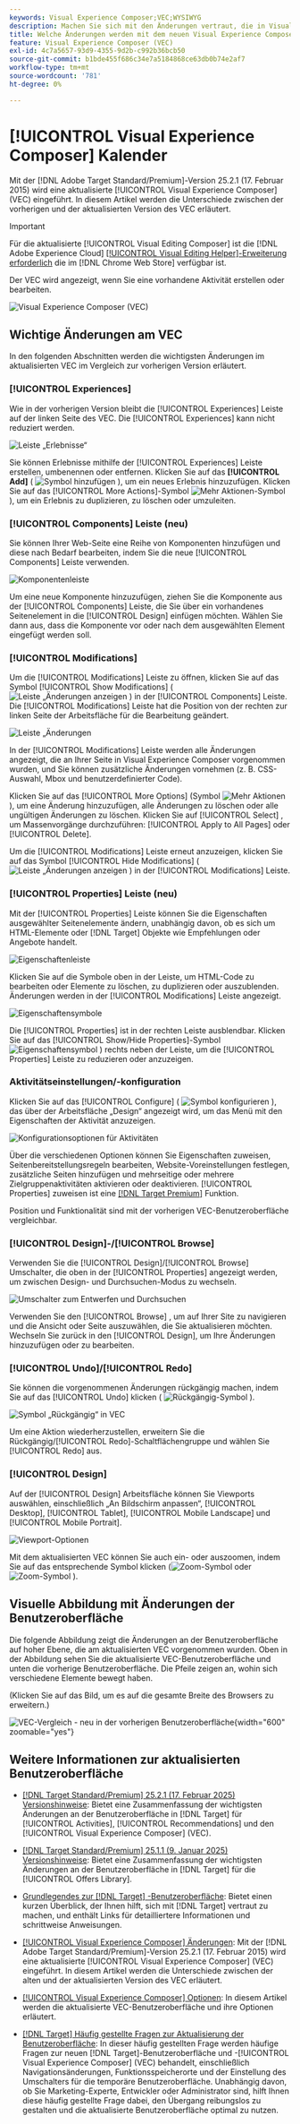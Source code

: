 ```yaml
---
keywords: Visual Experience Composer;VEC;WYSIWYG
description: Machen Sie sich mit den Änderungen vertraut, die in Visual Experience Composer (VEC) in Adobe Target 25.2.1 (17. Februar 2025) eingeführt wurden.
title: Welche Änderungen werden mit dem neuen Visual Experience Composer (VEC) eingeführt?
feature: Visual Experience Composer (VEC)
exl-id: 4c7a5657-93d9-4355-9d2b-c992b36bcb50
source-git-commit: b1bde455f686c34e7a5184868ce63db0b74e2af7
workflow-type: tm+mt
source-wordcount: '781'
ht-degree: 0%

---
```


# [!UICONTROL Visual Experience Composer] Kalender

Mit der [!DNL Adobe Target Standard/Premium]-Version 25.2.1 (17. Februar 2015) wird eine aktualisierte [!UICONTROL Visual Experience Composer] (VEC) eingeführt. In diesem Artikel werden die Unterschiede zwischen der vorherigen und der aktualisierten Version des VEC erläutert.

>[!IMPORTANT]
>
>Für die aktualisierte [!UICONTROL Visual Editing Composer] ist die [!DNL Adobe Experience Cloud] [[!UICONTROL Visual Editing Helper]-Erweiterung erforderlich](/help/main/c-experiences/c-visual-experience-composer/r-troubleshoot-composer/visual-editing-helper-extension.md) die im [!DNL Chrome Web Store] verfügbar ist.

Der VEC wird angezeigt, wenn Sie eine vorhandene Aktivität erstellen oder bearbeiten.

![Visual Experience Composer (VEC)](/help/main/c-experiences/c-visual-experience-composer/assets/vec-highlight-refresh.png)

## Wichtige Änderungen am VEC

In den folgenden Abschnitten werden die wichtigsten Änderungen im aktualisierten VEC im Vergleich zur vorherigen Version erläutert.

### [!UICONTROL Experiences]

Wie in der vorherigen Version bleibt die [!UICONTROL Experiences] Leiste auf der linken Seite des VEC. Die [!UICONTROL Experiences] kann nicht reduziert werden.

![Leiste „Erlebnisse“](/help/main/c-experiences/c-visual-experience-composer/assets/experiences-panel.png)

Sie können Erlebnisse mithilfe der [!UICONTROL Experiences] Leiste erstellen, umbenennen oder entfernen. Klicken Sie auf das **[!UICONTROL Add]** ( ![Symbol hinzufügen](/help/main/assets/icons/Add.svg) ), um ein neues Erlebnis hinzuzufügen. Klicken Sie auf das [!UICONTROL More Actions]-Symbol ![Mehr Aktionen-Symbol](/help/main/assets/icons/MoreSmall.svg) ), um ein Erlebnis zu duplizieren, zu löschen oder umzuleiten.

### [!UICONTROL Components] Leiste (neu)

Sie können Ihrer Web-Seite eine Reihe von Komponenten hinzufügen und diese nach Bedarf bearbeiten, indem Sie die neue [!UICONTROL Components] Leiste verwenden.

![Komponentenleiste](/help/main/c-experiences/c-visual-experience-composer/assets/components-panel.png)

Um eine neue Komponente hinzuzufügen, ziehen Sie die Komponente aus der [!UICONTROL Components] Leiste, die Sie über ein vorhandenes Seitenelement in die [!UICONTROL Design] einfügen möchten. Wählen Sie dann aus, dass die Komponente vor oder nach dem ausgewählten Element eingefügt werden soll.

### [!UICONTROL Modifications]

Um die [!UICONTROL Modifications] Leiste zu öffnen, klicken Sie auf das Symbol [!UICONTROL Show Modifications] ( ![Leiste „Änderungen anzeigen](/help/main/assets/icons/History.svg) ) in der [!UICONTROL Components] Leiste. Die [!UICONTROL Modifications] Leiste hat die Position von der rechten zur linken Seite der Arbeitsfläche für die Bearbeitung geändert.

![Leiste „Änderungen](/help/main/c-experiences/c-visual-experience-composer/assets/modifications-panel.png)

In der [!UICONTROL Modifications] Leiste werden alle Änderungen angezeigt, die an Ihrer Seite in Visual Experience Composer vorgenommen wurden, und Sie können zusätzliche Änderungen vornehmen (z. B. CSS-Auswahl, Mbox und benutzerdefinierter Code).

Klicken Sie auf das [!UICONTROL More Options] (Symbol ![Mehr Aktionen](/help/main/assets/icons/MoreSmall.svg) ), um eine Änderung hinzuzufügen, alle Änderungen zu löschen oder alle ungültigen Änderungen zu löschen. Klicken Sie auf [!UICONTROL Select] , um Massenvorgänge durchzuführen: [!UICONTROL Apply to All Pages] oder [!UICONTROL Delete].

Um die [!UICONTROL Modifications] Leiste erneut anzuzeigen, klicken Sie auf das Symbol [!UICONTROL Hide Modifications] ( ![Leiste „Änderungen anzeigen](/help/main/assets/icons/History.svg) ) in der [!UICONTROL Modifications] Leiste.

### [!UICONTROL Properties] Leiste (neu)

Mit der [!UICONTROL Properties] Leiste können Sie die Eigenschaften ausgewählter Seitenelemente ändern, unabhängig davon, ob es sich um HTML-Elemente oder [!DNL Target] Objekte wie Empfehlungen oder Angebote handelt.

![Eigenschaftenleiste](/help/main/c-experiences/c-visual-experience-composer/assets/properties-panel.png)

Klicken Sie auf die Symbole oben in der Leiste, um HTML-Code zu bearbeiten oder Elemente zu löschen, zu duplizieren oder auszublenden. Änderungen werden in der [!UICONTROL Modifications] Leiste angezeigt.

![Eigenschaftensymbole](/help/main/c-experiences/c-visual-experience-composer/assets/options-icons.png)

Die [!UICONTROL Properties] ist in der rechten Leiste ausblendbar. Klicken Sie auf das [!UICONTROL Show/Hide Properties]-Symbol ![Eigenschaftensymbol](/help/main/assets/icons/Propertie.svg) ) rechts neben der Leiste, um die [!UICONTROL Properties] Leiste zu reduzieren oder anzuzeigen.

### Aktivitätseinstellungen/-konfiguration

Klicken Sie auf das [!UICONTROL Configure] ( ![Symbol konfigurieren](/help/main/assets/icons/Setting.svg) ), das über der Arbeitsfläche „Design“ angezeigt wird, um das Menü mit den Eigenschaften der Aktivität anzuzeigen.

![Konfigurationsoptionen für Aktivitäten](/help/main/c-experiences/c-visual-experience-composer/assets/configure-options.png)

Über die verschiedenen Optionen können Sie Eigenschaften zuweisen, Seitenbereitstellungsregeln bearbeiten, Website-Voreinstellungen festlegen, zusätzliche Seiten hinzufügen und mehrseitige oder mehrere Zielgruppenaktivitäten aktivieren oder deaktivieren. [!UICONTROL Properties] zuweisen ist eine [[!DNL Target Premium]](/help/main/c-intro/intro.md#premium) Funktion.

Position und Funktionalität sind mit der vorherigen VEC-Benutzeroberfläche vergleichbar.

### [!UICONTROL Design]-/[!UICONTROL Browse]

Verwenden Sie die [!UICONTROL Design]/[!UICONTROL Browse] Umschalter, die oben in der [!UICONTROL Properties] angezeigt werden, um zwischen Design- und Durchsuchen-Modus zu wechseln.

![Umschalter zum Entwerfen und Durchsuchen](/help/main/c-experiences/c-visual-experience-composer/assets/design-browse-mode.png)

Verwenden Sie den [!UICONTROL Browse] , um auf Ihrer Site zu navigieren und die Ansicht oder Seite auszuwählen, die Sie aktualisieren möchten. Wechseln Sie zurück in den [!UICONTROL Design], um Ihre Änderungen hinzuzufügen oder zu bearbeiten.

### [!UICONTROL Undo]/[!UICONTROL Redo]

Sie können die vorgenommenen Änderungen rückgängig machen, indem Sie auf das [!UICONTROL Undo] klicken ( ![Rückgängig-Symbol](/help/main/assets/icons/Undo.svg) ).

![Symbol „Rückgängig“ in VEC](/help/main/c-experiences/c-visual-experience-composer/assets/undo.png)

Um eine Aktion wiederherzustellen, erweitern Sie die Rückgängig/[!UICONTROL Redo]-Schaltflächengruppe und wählen Sie [!UICONTROL Redo] aus.

### [!UICONTROL Design]

Auf der [!UICONTROL Design] Arbeitsfläche können Sie Viewports auswählen, einschließlich „An Bildschirm anpassen“, [!UICONTROL Desktop], [!UICONTROL Tablet], [!UICONTROL Mobile Landscape] und [!UICONTROL Mobile Portrait].

![Viewport-Optionen](/help/main/c-experiences/c-visual-experience-composer/assets/viewports.png)

Mit dem aktualisierten VEC können Sie auch ein- oder auszoomen, indem Sie auf das entsprechende Symbol klicken (![Zoom-Symbol](/help/main/assets/icons/ZoomIn.svg) oder ![Zoom-Symbol](/help/main/assets/icons/ZoomOut.svg) ).

## Visuelle Abbildung mit Änderungen der Benutzeroberfläche

Die folgende Abbildung zeigt die Änderungen an der Benutzeroberfläche auf hoher Ebene, die am aktualisierten VEC vorgenommen wurden. Oben in der Abbildung sehen Sie die aktualisierte VEC-Benutzeroberfläche und unten die vorherige Benutzeroberfläche. Die Pfeile zeigen an, wohin sich verschiedene Elemente bewegt haben.

(Klicken Sie auf das Bild, um es auf die gesamte Breite des Browsers zu erweitern.)

![VEC-Vergleich - neu in der vorherigen Benutzeroberfläche](/help/main/c-experiences/c-visual-experience-composer/assets/vec-comparison.png){width="600" zoomable="yes"}

## Weitere Informationen zur aktualisierten Benutzeroberfläche

* [[!DNL Target Standard/Premium] 25.2.1 (17. Februar 2025) Versionshinweise](/help/main/r-release-notes/release-notes-for-previous-releases.md#ui-update-2): Bietet eine Zusammenfassung der wichtigsten Änderungen an der Benutzeroberfläche in [!DNL Target] für [!UICONTROL Activities], [!UICONTROL Recommendations] und den [!UICONTROL Visual Experience Composer] (VEC).

* [[!DNL Target Standard/Premium] 25.1.1 (9. Januar 2025) Versionshinweise](/help/main/r-release-notes/release-notes-for-previous-releases.md#ui-update-1): Bietet eine Zusammenfassung der wichtigsten Änderungen an der Benutzeroberfläche in [!DNL Target] für die [!UICONTROL Offers Library].

* [Grundlegendes zur  [!DNL Target] -Benutzeroberfläche](/help/main/c-intro/understand-the-target-ui.md): Bietet einen kurzen Überblick, der Ihnen hilft, sich mit [!DNL Target] vertraut zu machen, und enthält Links für detailliertere Informationen und schrittweise Anweisungen.

* [[!UICONTROL Visual Experience Composer] Änderungen](/help/main/c-experiences/c-visual-experience-composer/vec-changes.md): Mit der [!DNL Adobe Target Standard/Premium]-Version 25.2.1 (17. Februar 2015) wird eine aktualisierte [!UICONTROL Visual Experience Composer] (VEC) eingeführt. In diesem Artikel werden die Unterschiede zwischen der alten und der aktualisierten Version des VEC erläutert.

* [[!UICONTROL Visual Experience Composer] Optionen](/help/main/c-experiences/c-visual-experience-composer/viztarget-options.md): In diesem Artikel werden die aktualisierte VEC-Benutzeroberfläche und ihre Optionen erläutert.

* [[!DNL Target] Häufig gestellte Fragen zur Aktualisierung der Benutzeroberfläche](/help/main/c-intro/updated-ui-faq.md): In dieser häufig gestellten Frage werden häufige Fragen zur neuen [!DNL Target]-Benutzeroberfläche und -[!UICONTROL Visual Experience Composer] (VEC) behandelt, einschließlich Navigationsänderungen, Funktionsspeicherorte und der Einstellung des Umschalters für die temporäre Benutzeroberfläche. Unabhängig davon, ob Sie Marketing-Experte, Entwickler oder Administrator sind, hilft Ihnen diese häufig gestellte Frage dabei, den Übergang reibungslos zu gestalten und die aktualisierte Benutzeroberfläche optimal zu nutzen.